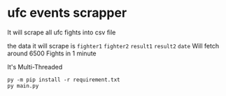 # ufc events scrapper
It will scrape all ufc fights into csv file

the data it will scrape is  `fighter1` `fighter2` `result1` `result2` `date`
Will fetch around 6500 Fights in 1 minute 

It's Multi-Threaded

```
py -m pip install -r requirement.txt
py main.py
```


